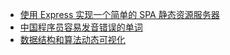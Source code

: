 - [使用 Express 实现一个简单的 SPA 静态资源服务器](http://blog.dongsj.cn/20180504-express-static-spa-server.html)
- [中国程序员容易发音错误的单词](https://github.com/shimohq/chinese-programmer-wrong-pronunciation)
- [数据结构和算法动态可视化](https://visualgo.net/zh)



